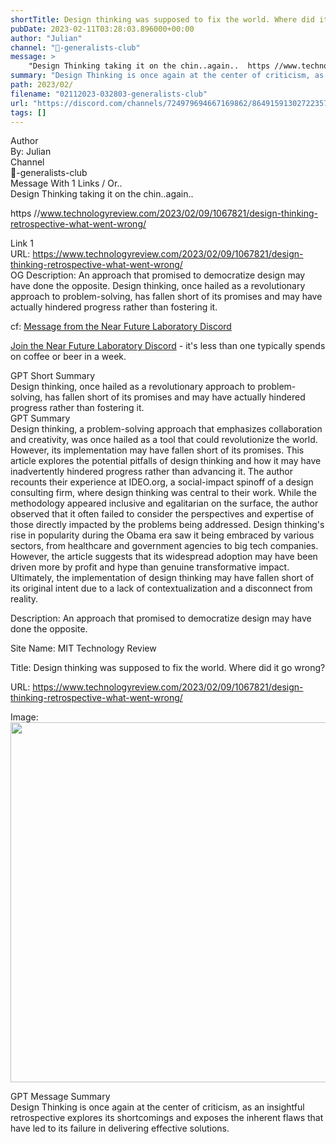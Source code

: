 ```yaml
---
shortTitle: Design thinking was supposed to fix the world. Where did it go wrong?
pubDate: 2023-02-11T03:28:03.896000+00:00
author: "Julian"
channel: "🧢-generalists-club"
message: >
    "Design Thinking taking it on the chin..again..  https //www.technologyreview.com/2023/02/09/1067821/design-thinking-retrospective-what-went-wrong/"
summary: "Design Thinking is once again at the center of criticism, as an insightful retrospective explores its shortcomings and exposes the inherent flaws that have led to its failure in delivering effective solutions."
path: 2023/02/
filename: "02112023-032803-generalists-club"
url: "https://discord.com/channels/724979694667169862/864915913027223572/1073807607028011068"
tags: []
---
```

<div class="metadata-title-header pt-3 pb-3 pl-2">Author</div>    
<div class="bg-gray-200 p-4 rounded-md mb-4">   
By: Julian
</div>

<div class="metadata-title-header pt-3 pb-3 pl-2">Channel</div>    
<div class="bg-gray-200 p-4 rounded-md mb-4">   
🧢-generalists-club</span>
</div>

<div class="metadata-title-header pt-3 pb-3 pl-2">Message  With 1 Links / Or..</div>    
<div class="human-content-container">  



<div class="mb-4" style="font-family: var(--font-family-peak);">Design Thinking taking it on the chin..again..

https //www.technologyreview.com/2023/02/09/1067821/design-thinking-retrospective-what-went-wrong/</div>

<div class="">Link 1</div> 
<div class="">URL: <a href="https://www.technologyreview.com/2023/02/09/1067821/design-thinking-retrospective-what-went-wrong/">https://www.technologyreview.com/2023/02/09/1067821/design-thinking-retrospective-what-went-wrong/</a></div>
OG Description: An approach that promised to democratize design may have done the opposite.  <!-- Example: Display each item in a paragraph -->
Design thinking, once hailed as a revolutionary approach to problem-solving, has fallen short of its promises and may have actually hindered progress rather than fostering it.



<!-- 
URL: https://www.technologyreview.com/2023/02/09/1067821/design-thinking-retrospective-what-went-wrong/
Description An approach that promised to democratize design may have done the opposite.
 -->
</div>



cf: <a href="">Message from the Near Future Laboratory Discord</a>

<a href="">Join the Near Future Laboratory Discord</a> - it's less than one typically spends on coffee or beer in a week. 



<div class="metadata-title-header pt-3 pb-3 pl-2">GPT Short Summary</div>
<div class="robot-content-container">
Design thinking, once hailed as a revolutionary approach to problem-solving, has fallen short of its promises and may have actually hindered progress rather than fostering it.
</div>

<div class="metadata-title-header pt-3 pb-3 pl-2">GPT Summary</div>
<div class="robot-content-container">
Design thinking, a problem-solving approach that emphasizes collaboration and creativity, was once hailed as a tool that could revolutionize the world. However, its implementation may have fallen short of its promises. This article explores the potential pitfalls of design thinking and how it may have inadvertently hindered progress rather than advancing it. The author recounts their experience at IDEO.org, a social-impact spinoff of a design consulting firm, where design thinking was central to their work. While the methodology appeared inclusive and egalitarian on the surface, the author observed that it often failed to consider the perspectives and expertise of those directly impacted by the problems being addressed. Design thinking's rise in popularity during the Obama era saw it being embraced by various sectors, from healthcare and government agencies to big tech companies. However, the article suggests that its widespread adoption may have been driven more by profit and hype than genuine transformative impact. Ultimately, the implementation of design thinking may have fallen short of its original intent due to a lack of contextualization and a disconnect from reality.
</div>

<!-- Summary:  Kyle Cornforth was a director at the Edible Schoolyard Project, a nonprofit that uses gardening and cooking in schools to teach and provide nutritious food . An approach that promised to democratize design may have done the opposite . -->

<!-- [] -->

<!-- <div class="bg-gray-400"> {'og:url': 'https://www.technologyreview.com/2023/02/09/1067821/design-thinking-retrospective-what-went-wrong/', 'og:type': 'article', 'og:title': 'Design thinking was supposed to fix the world. Where did it go wrong?', 'og:description': 'An approach that promised to democratize design may have done the opposite.', 'og:site_name': 'MIT Technology Review', 'og:image': 'https://wp.technologyreview.com/wp-content/uploads/2023/02/GettyImages-200517407-thumb.jpeg?resize=1200,600', 'og:width': '1024', 'og:height': '576', 'og:image:width': '1024', 'og:image:height': '576'} </div> -->

Description: An approach that promised to democratize design may have done the opposite.

Site Name: MIT Technology Review

Title: Design thinking was supposed to fix the world. Where did it go wrong?

URL: https://www.technologyreview.com/2023/02/09/1067821/design-thinking-retrospective-what-went-wrong/

Image: <img src="https://wp.technologyreview.com/wp-content/uploads/2023/02/GettyImages-200517407-thumb.jpeg?resize=1200,600" width="1024" height="576"/>




<div class="metadata-title-header pt-3 pb-3 pl-2">GPT Message Summary</div>    
<div class="robot-content-container">
Design Thinking is once again at the center of criticism, as an insightful retrospective explores its shortcomings and exposes the inherent flaws that have led to its failure in delivering effective solutions.
</div>
</div>